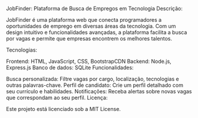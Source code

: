 JobFinder: Plataforma de Busca de Empregos em Tecnologia
Descrição:

JobFinder é uma plataforma web que conecta programadores a oportunidades de emprego em diversas áreas da tecnologia. Com um design intuitivo e funcionalidades avançadas, a plataforma facilita a busca por vagas e permite que empresas encontrem os melhores talentos.

Tecnologias:

Frontend: HTML, JavaScript, CSS, BootstrapCDN
Backend: Node.js, Express.js
Banco de dados: SQLite
Funcionalidades:

Busca personalizada: Filtre vagas por cargo, localização, tecnologias e outras palavras-chave.
Perfil de candidato: Crie um perfil detalhado com seu currículo e habilidades.
Notificações: Receba alertas sobre novas vagas que correspondam ao seu perfil.
Licença:

Este projeto está licenciado sob a MIT License.
